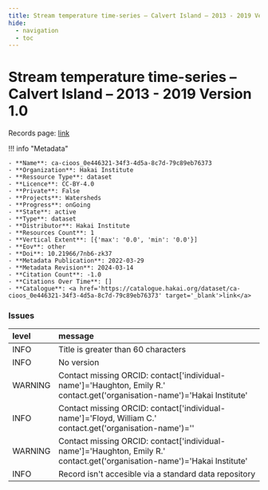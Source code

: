 ```yaml
---
title: Stream temperature time-series – Calvert Island – 2013 - 2019 Version 1.0
hide:
  - navigation
  - toc
---
```


# Stream temperature time-series – Calvert Island – 2013 - 2019 Version 1.0

Records page: <a href='https://catalogue.hakai.org/dataset/ca-cioos_0e446321-34f3-4d5a-8c7d-79c89eb76373' target='_blank'>link</a>

<div id='map'></div>

!!! info "Metadata"
    
    - **Name**: ca-cioos_0e446321-34f3-4d5a-8c7d-79c89eb76373 
    - **Organization**: Hakai Institute 
    - **Ressource Type**: dataset 
    - **Licence**: CC-BY-4.0 
    - **Private**: False 
    - **Projects**: Watersheds 
    - **Progress**: onGoing 
    - **State**: active 
    - **Type**: dataset 
    - **Distributor**: Hakai Institute 
    - **Resources Count**: 1 
    - **Vertical Extent**: [{'max': '0.0', 'min': '0.0'}] 
    - **Eov**: other 
    - **Doi**: 10.21966/7nb6-zk37 
    - **Metadata Publication**: 2022-03-29 
    - **Metadata Revision**: 2024-03-14 
    - **Citation Count**: -1.0 
    - **Citations Over Time**: [] 
    - **Catalogue**: <a href='https://catalogue.hakai.org/dataset/ca-cioos_0e446321-34f3-4d5a-8c7d-79c89eb76373' target='_blank'>link</a> 

### Issues

| level   | message                                                                                                                   |
|:--------|:--------------------------------------------------------------------------------------------------------------------------|
| INFO    | Title is greater than 60 characters                                                                                       |
| INFO    | No version                                                                                                                |
| WARNING | Contact missing ORCID: contact['individual-name']='Haughton, Emily R.' contact.get('organisation-name')='Hakai Institute' |
| INFO    | Contact missing ORCID: contact['individual-name']='Floyd, William C.' contact.get('organisation-name')=''                 |
| WARNING | Contact missing ORCID: contact['individual-name']='Haughton, Emily R.' contact.get('organisation-name')='Hakai Institute' |
| INFO    | Record isn't accesible via a standard data repository                                                                     |

<script>
   document.addEventListener("DOMContentLoaded", function() {
    var map = L.map('map').setView([51.505, -125.09], 5);
    L.tileLayer('https://tile.openstreetmap.org/{z}/{x}/{y}.png', {
        maxZoom: 19,
        attribution: '&copy; <a href="http://www.openstreetmap.org/copyright">OpenStreetMap</a>'
    }).addTo(map);
    var geojsonFeature = {
        "type": "Feature",
        "properties": {
            "name" : "Stream temperature time-series – Calvert Island – 2013 - 2019 Version 1.0"
        },
        "geometry": {'type': 'Polygon', 'coordinates': [[[-128.25940955, 51.55841821], [-127.87488807, 51.55841821], [-127.87488807, 51.75224257], [-128.25940955, 51.75224257], [-128.25940955, 51.55841821]]]}
    }
    L.geoJSON(geojsonFeature).addTo(map);
   })
</script>